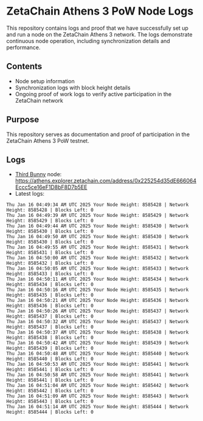 # ZetaChain Athens 3 PoW Node Logs
This repository contains logs and proof that we have successfully set up and run a node on the ZetaChain Athens 3 network. The logs demonstrate continuous node operation, including synchronization details and performance.

## Contents
- Node setup information
- Synchronization logs with block height details
- Ongoing proof of work logs to verify active participation in the ZetaChain network

## Purpose
This repository serves as documentation and proof of participation in the ZetaChain Athens 3 PoW testnet.

## Logs

- [Third Bunny](https://thirdbunny.xyz/) node: https://athens.explorer.zetachain.com/address/0x225254d35dE666064Eccc5ce16eF1D8bF8D7b5EE
- Latest logs:
```
Thu Jan 16 04:49:34 AM UTC 2025 Your Node Height: 8585428 | Network Height: 8585428 | Blocks Left: 0
Thu Jan 16 04:49:39 AM UTC 2025 Your Node Height: 8585429 | Network Height: 8585429 | Blocks Left: 0
Thu Jan 16 04:49:44 AM UTC 2025 Your Node Height: 8585430 | Network Height: 8585430 | Blocks Left: 0
Thu Jan 16 04:49:50 AM UTC 2025 Your Node Height: 8585430 | Network Height: 8585430 | Blocks Left: 0
Thu Jan 16 04:49:55 AM UTC 2025 Your Node Height: 8585431 | Network Height: 8585431 | Blocks Left: 0
Thu Jan 16 04:50:00 AM UTC 2025 Your Node Height: 8585432 | Network Height: 8585432 | Blocks Left: 0
Thu Jan 16 04:50:05 AM UTC 2025 Your Node Height: 8585433 | Network Height: 8585433 | Blocks Left: 0
Thu Jan 16 04:50:11 AM UTC 2025 Your Node Height: 8585434 | Network Height: 8585434 | Blocks Left: 0
Thu Jan 16 04:50:16 AM UTC 2025 Your Node Height: 8585435 | Network Height: 8585435 | Blocks Left: 0
Thu Jan 16 04:50:21 AM UTC 2025 Your Node Height: 8585436 | Network Height: 8585436 | Blocks Left: 0
Thu Jan 16 04:50:26 AM UTC 2025 Your Node Height: 8585437 | Network Height: 8585437 | Blocks Left: 0
Thu Jan 16 04:50:32 AM UTC 2025 Your Node Height: 8585437 | Network Height: 8585437 | Blocks Left: 0
Thu Jan 16 04:50:37 AM UTC 2025 Your Node Height: 8585438 | Network Height: 8585438 | Blocks Left: 0
Thu Jan 16 04:50:42 AM UTC 2025 Your Node Height: 8585439 | Network Height: 8585439 | Blocks Left: 0
Thu Jan 16 04:50:48 AM UTC 2025 Your Node Height: 8585440 | Network Height: 8585440 | Blocks Left: 0
Thu Jan 16 04:50:53 AM UTC 2025 Your Node Height: 8585441 | Network Height: 8585441 | Blocks Left: 0
Thu Jan 16 04:50:58 AM UTC 2025 Your Node Height: 8585441 | Network Height: 8585441 | Blocks Left: 0
Thu Jan 16 04:51:04 AM UTC 2025 Your Node Height: 8585442 | Network Height: 8585442 | Blocks Left: 0
Thu Jan 16 04:51:09 AM UTC 2025 Your Node Height: 8585443 | Network Height: 8585443 | Blocks Left: 0
Thu Jan 16 04:51:14 AM UTC 2025 Your Node Height: 8585444 | Network Height: 8585444 | Blocks Left: 0
```
